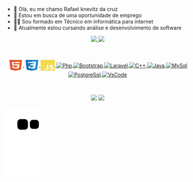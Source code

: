 - 👋 Olá, eu me chamo Rafael knevitz da cruz
- 👀 Estou em busca de uma oportunidade de emprego
- 👨‍🎓 Sou formado em Técnico em informática para internet
- 🌱 Atualmente estou cursando análise e desenvolvimento de software


<div align="center">
    <a href="https://github.com/Rknevitz">
    <img height="160em" src="https://github-readme-stats.vercel.app/api?username=Rknevitz&show_icons=true&theme=dark&include_all_commits=true&count_private=true"/>
    <img height="160em" src="https://github-readme-stats.vercel.app/api/top-langs/?username=Rknevitz&layout=compact&langs_count=7&theme=dark"/>
  </div>
   
##
    
<div style="display: inline_block"align="center"><br> 
  <img align="center" alt="HTML" height="30" width="40" src="https://raw.githubusercontent.com/devicons/devicon/master/icons/html5/html5-original.svg">
  <img align="center" alt="CSS" height="30" width="40" src="https://raw.githubusercontent.com/devicons/devicon/master/icons/css3/css3-original.svg">
  <img align="center" alt="Js" height="30" width="40" src="https://raw.githubusercontent.com/devicons/devicon/master/icons/javascript/javascript-plain.svg">
  <img align="center" alt="Php" height="30" width="40" src="https://cdn.jsdelivr.net/gh/devicons/devicon/icons/php/php-original.svg">
  <img align="center" alt="Bootstrap" height="30" width="40" src="https://cdn.jsdelivr.net/gh/devicons/devicon/icons/bootstrap/bootstrap-original.svg">
  <img align="center" alt="Laravel" height="30" width="40" src="https://cdn.jsdelivr.net/gh/devicons/devicon/icons/laravel/laravel-plain-wordmark.svg">
  <img align="center" alt="C++" height="30" width="40" src="https://cdn.jsdelivr.net/gh/devicons/devicon/icons/cplusplus/cplusplus-original.svg">
  <img align="center" alt="Java" height="30" width="40" src="https://cdn.jsdelivr.net/gh/devicons/devicon/icons/java/java-original.svg">
  <img align="center" alt="MySql" height="30" width="40" src="https://cdn.jsdelivr.net/gh/devicons/devicon/icons/mysql/mysql-original.svg">
  <img align="center" alt="PostgreSql" height="30" width="40" src="https://cdn.jsdelivr.net/gh/devicons/devicon/icons/postgresql/postgresql-original.svg">  
  <img align="center" alt="VsCode" height="30" width="40" src="https://cdn.jsdelivr.net/gh/devicons/devicon/icons/vscode/vscode-original.svg"> 
</div>

##
<div style="display: inline_block"align="center"><br> 
 <a href = "mailto:rafael.knevitz96@gmail.com"><img src="https://img.shields.io/badge/Gmail-D14836?style=for-the-badge&logo=gmail&logoColor=white" target="_blank"></a>  <a href = "www.linkedin.com/in/rafael-knevitz-da-cruz-57835a1b8/"><img src="https://img.shields.io/badge/LinkedIn-0077B5?style=for-the-badge&logo=linkedin&logoColor=white" target="_blank"></a>    
</div>

    
    
    
![snake gif](https://github.com/Rknevitz/Rknevitz/blob/output/github-contribution-grid-snake.svg) 
